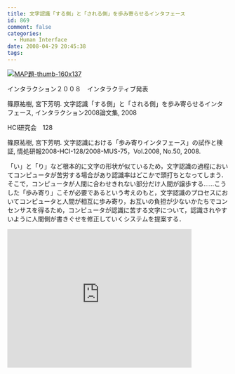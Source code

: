```yaml
---
title: 文字認識「する側」と「される側」を歩み寄らせるインタフェース
id: 869
comment: false
categories:
  - Human Interface
date: 2008-04-29 20:45:38
tags:
---
```


[![MAP題-thumb-160x137](/wp-content/uploads/2015/04/MAP題-thumb.png)](/wp-content/uploads/2015/04/MAP題-thumb.png)
<!--more-->

インタラクション２００８　インタラクティブ発表

篠原祐樹, 宮下芳明. 文字認識「する側」と「される側」を歩み寄らせるインタフェース, インタラクション2008論文集, 2008

 HCI研究会　128

 篠原祐樹, 宮下芳明. 文字認識における「歩み寄りインタフェース」の試作と検証, 情処研報2008-HCI-128/2008-MUS-75，Vol.2008, No.50, 2008.

 「い」と「り」など根本的に文字の形状が似ているため，文字認識の過程においてコンピュータが苦労する場合があり認識率はどこかで頭打ちとなってしまう．そこで，コンピュータが人間に合わせきれない部分だけ人間が譲歩する......こうした「歩み寄り」こそが必要であるという考えのもと，文字認識のプロセスにおいてコンピュータと人間が相互に歩み寄り，お互いの負担が少ないかたちでコンセンサスを得るため，コンピュータが認識に苦する文字について，認識されやすいように人間側が書きぐせを修正していくシステムを提案する．


<iframe width="420" height="315" src="https://www.youtube.com/embed/2g_Jx1_DfkA" frameborder="0" allowfullscreen></iframe>

